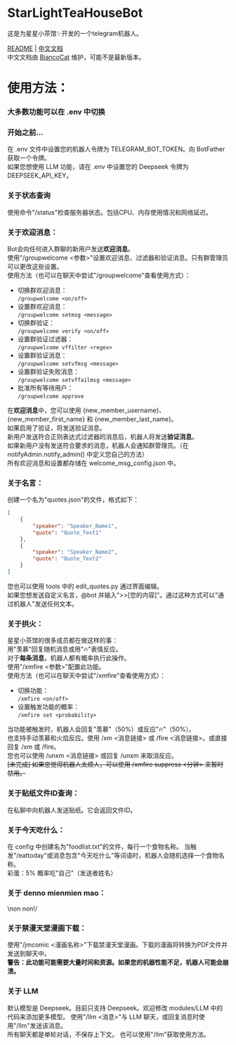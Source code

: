 # StarLightTeaHouseBot
这是为星星小茶馆✨开发的一个telegram机器人。

[README](README.md) | [中文文档](README_zh.md)  
中文文档由 [BiancoCat](https://github.com/BiancoCat) 维护，可能不是最新版本。

# 使用方法：  
### 大多数功能可以在 .env 中切换

### 开始之前...
在 .env 文件中设置您的机器人令牌为 TELEGRAM_BOT_TOKEN。向 BotFather 获取一个令牌。  
如果您想使用 LLM 功能，请在 .env 中设置您的 Deepseek 令牌为 DEEPSEEK_API_KEY。

### 关于状态查询
使用命令"/status"检查服务器状态。包括CPU、内存使用情况和网络延迟。

### 关于欢迎消息：  
Bot会向任何进入群聊的新用户发送**欢迎消息**。  
使用"/groupwelcome \<参数\>"设置欢迎消息、过滤器和验证消息。只有群管理员可以更改这些设置。  
使用方法（也可以在聊天中尝试"/groupwelcome"查看使用方式）：  

- 切换群欢迎消息：  
  `/groupwelcome <on/off>`  
- 设置群欢迎消息：  
  `/groupwelcome setmsg <message>`  
- 切换群验证：  
  `/groupwelcome verify <on/off>`  
- 设置群验证过滤器：  
  `/groupwelcome vffilter <regex>`  
- 设置群验证消息：  
  `/groupwelcome setvfmsg <message>`  
- 设置群验证失败消息：  
  `/groupwelcome setvffailmsg <message>`  
- 批准所有等待用户：  
  `/groupwelcome approve`  

在**欢迎消息**中，您可以使用 {new_member_username}、{new_member_first_name} 和 {new_member_last_name}。  
如果启用了验证，将发送验证消息。  
新用户发送符合正则表达式过滤器的消息后，机器人将发送**验证消息**。  
如果新用户没有发送符合要求的消息，机器人会通知群管理员。（在 notifyAdmin.notify_admin() 中定义您自己的方法）  
所有欢迎消息和设置都存储在 welcome_msg_config.json 中。  

### 关于名言：
创建一个名为"quotes.json"的文件，格式如下：
```json
[
    {
        "speaker": "Speaker_Name1",
        "quote": "Quote_Text1"
    },
    {
        "speaker": "Speaker_Name2",
        "quote": "Quote_Text2"
    }
]
```
您也可以使用 tools 中的 edit_quotes.py 通过界面编辑。  
如果您想发送自定义名言，@bot 并输入"\>\>[您的内容]"。通过这种方式可以"通过机器人"发送任何文本。

### 关于拱火：  
星星小茶馆的很多成员都在做这样的事：  
用"羡慕"回复随机消息或用"🔥"表情反应。  
对于**每条消息**，机器人都有概率执行此操作。  
使用"/xmfire <参数>"配置此功能。  
使用方法（也可以在聊天中尝试"/xmfire"查看使用方式）：  

- 切换功能：  
  `/xmfire <on/off>`  
- 设置触发功能的概率：  
  `/xmfire set <probability>`  

当功能被触发时，机器人会回复"羡慕"（50%）或反应"🔥"（50%）。  
也支持手动羡慕和火焰反应。使用 /xm \<消息链接\> 或 /fire \<消息链接\>。或直接回复 /xm 或 /fire。  
您也可以使用 /unxm <消息链接> 或回复 /unxm 来取消反应。  
~~\[未完成\] 如果您觉得机器人太烦人，可以使用 /xmfire suppress <分钟> 来暂时禁用。~~  

### 关于贴纸文件ID查询：  
在私聊中向机器人发送贴纸。它会返回文件ID。

### 关于今天吃什么：
在 config 中创建名为"foodlist.txt"的文件，每行一个食物名称。
当触发"/eattoday"或消息包含"今天吃什么"等词语时，机器人会随机选择一个食物名称。  
彩蛋：5% 概率吃"自己"（发送者姓名）

### 关于 denno mienmien mao：  
\\non non!/

### 关于禁漫天堂漫画下载：
使用"/jmcomic \<漫画名称\>"下载禁漫天堂漫画。下载的漫画将转换为PDF文件并发送到聊天中。  
**警告：此功能可能需要大量时间和资源。如果您的机器性能不足，机器人可能会崩溃。**  

### 关于 LLM
默认模型是 Deepseek。目前只支持 Deepseek。欢迎修改 modules/LLM 中的代码来添加更多模型。
使用"/llm \<消息\>"与 LLM 聊天，或回复消息时使用"/llm"发送该消息。  
所有聊天都是单轮对话，不保存上下文。
也可以使用"/llm"获取使用方法。

